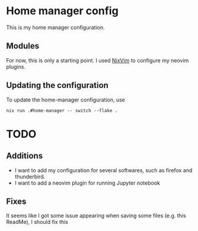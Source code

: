 # Home manager config
This is my home manager configuration.

## Modules
For now, this is only a starting point. I used [NixVim](https://github.com/nix-community/nixvim) to configure my neovim plugins.

## Updating the configuration
To update the home-manager configuration, use
```
nix run .#home-manager -- switch --flake .
```


# TODO
## Additions
- I want to add my configuration for several softwares, such as firefox and thunderbird.
- I want to add a neovim plugin for running Jupyter notebook

## Fixes
It seems like I got some issue appearing when saving some files (e.g. this ReadMe), I should fix this
